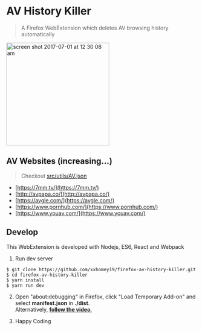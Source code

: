 # AV History Killer
>  A Firefox WebExtension which deletes AV browsing history automatically

<img width="272" alt="screen shot 2017-07-01 at 12 30 08 am" src="https://user-images.githubusercontent.com/12113222/30605298-2588c4ac-9da0-11e7-9180-76b74860c368.png">  

## AV Websites (increasing...)
> Checkout [src/utils/AV.json](https://github.com/xxhomey19/firefox-av-history-killer/blob/master/src/utils/AV.json)

- [https://7mm.tv/](https://7mm.tv/)
- [http://avpapa.co/](http://avpapa.co/)
- [https://avgle.com/](https://avgle.com/)
- [https://www.pornhub.com/](https://www.pornhub.com/)
- [https://www.youav.com/](https://www.youav.com/)

## Develop
This WebExtension is developed with Nodejs, ES6, React and Webpack  

1. Run dev server
```
$ git clone https://github.com/xxhomey19/firefox-av-history-killer.git
$ cd firefox-av-history-killer
$ yarn install
$ yarn run dev
```  

2. Open "about:debugging" in Firefox, click "Load Temporary Add-on" and select **manifest.json** in **./dist**.  
Alternatively, [**follow the video**.](https://youtu.be/cer9EUKegG4)  

3. Happy Coding  
